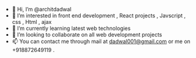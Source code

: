 - 👋 Hi, I’m @architdadwal
- 👀 I’m interested in front end development , React projects , Javscript , css , Html , ajax   
- 🌱 I’m currently learning latest web technologies 
- 💞️ I’m looking to collaborate on all web development projects 
- 📫 You can contact me through mail at dadwal001@gmail.com or me on +918872649119 .

<!---
architdadwal/architdadwal is a ✨ special ✨ repository because its `README.md` (this file) appears on your GitHub profile.
You can click the Preview link to take a look at your changes.
--->
